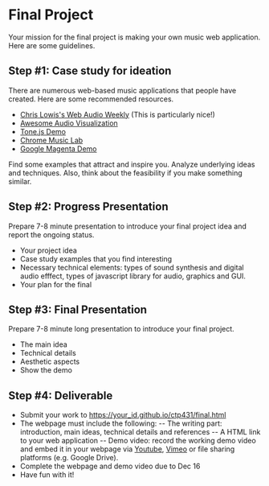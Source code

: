 # Final Project
Your mission for the final project is making your own music web application. Here are some guidelines.


## Step #1: Case study for ideation
There are numerous web-based music applications that people have created. Here are some recommended resources. 

- [Chris Lowis's Web Audio Weekly](http://www.webaudioweekly.com/) (This is particularly nice!)
- [Awesome Audio Visualization](https://github.com/willianjusten/awesome-audio-visualization)
- [Tone.js Demo](https://tonejs.github.io/demos)
- [Chrome Music Lab](https://musiclab.chromeexperiments.com/)
- [Google Magenta Demo](https://magenta.tensorflow.org/demos)


Find some examples that attract and inspire you. Analyze underlying ideas and techniques. Also, think about the feasibility if you make something similar. 


## Step #2: Progress Presentation
Prepare 7-8 minute presentation to introduce your final project idea and report the ongoing status. 

- Your project idea
- Case study examples that you find interesting
- Necessary technical elements: types of sound synthesis and digital audio efffect, types of javascript library for audio, graphics and GUI.
- Your plan for the final


## Step #3: Final Presentation
Prepare 7-8 minute long presentation to introduce your final project. 

- The main idea
- Technical details
- Aesthetic aspects
- Show the demo


## Step #4: Deliverable
- Submit your work to https://your_id.github.io/ctp431/final.html
- The webpage must include the following:
-- The writing part: introduction, main ideas, technical details and references 
-- A HTML link to your web application
-- Demo video: record the working demo video and embed it in your webpage via [Youtube](https://youtube.com), [Vimeo](https://vimeo.com/) or file sharing platforms (e.g. Google Drive).   
- Complete the webpage and demo video due to Dec 16
- Have fun with it!


